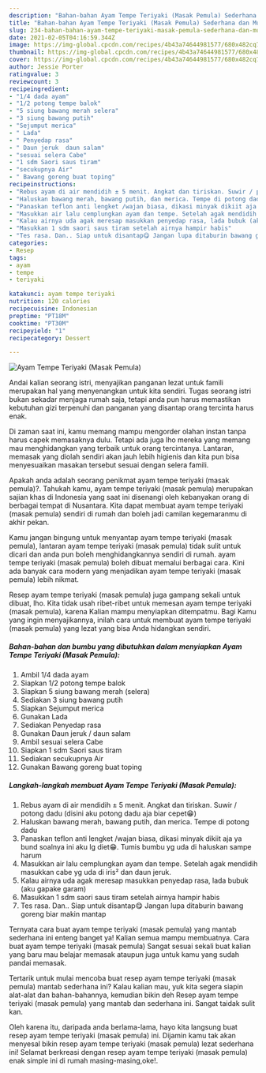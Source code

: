 ```yaml
---
description: "Bahan-bahan Ayam Tempe Teriyaki (Masak Pemula) Sederhana dan Mudah Dibuat"
title: "Bahan-bahan Ayam Tempe Teriyaki (Masak Pemula) Sederhana dan Mudah Dibuat"
slug: 234-bahan-bahan-ayam-tempe-teriyaki-masak-pemula-sederhana-dan-mudah-dibuat
date: 2021-02-05T04:16:59.344Z
image: https://img-global.cpcdn.com/recipes/4b43a74644981577/680x482cq70/ayam-tempe-teriyaki-masak-pemula-foto-resep-utama.jpg
thumbnail: https://img-global.cpcdn.com/recipes/4b43a74644981577/680x482cq70/ayam-tempe-teriyaki-masak-pemula-foto-resep-utama.jpg
cover: https://img-global.cpcdn.com/recipes/4b43a74644981577/680x482cq70/ayam-tempe-teriyaki-masak-pemula-foto-resep-utama.jpg
author: Jessie Porter
ratingvalue: 3
reviewcount: 3
recipeingredient:
- "1/4 dada ayam"
- "1/2 potong tempe balok"
- "5 siung bawang merah selera"
- "3 siung bawang putih"
- "Sejumput merica"
- " Lada"
- " Penyedap rasa"
- " Daun jeruk  daun salam"
- "sesuai selera Cabe"
- "1 sdm Saori saus tiram"
- "secukupnya Air"
- " Bawang goreng buat toping"
recipeinstructions:
- "Rebus ayam di air mendidih ± 5 menit. Angkat dan tiriskan. Suwir / potong dadu (disini aku potong dadu aja biar cepet😁)"
- "Haluskan bawang merah, bawang putih, dan merica. Tempe di potong dadu"
- "Panaskan teflon anti lengket /wajan biasa, dikasi minyak dikiit aja ya bund soalnya ini aku lg diet😁. Tumis bumbu yg uda di haluskan sampe harum"
- "Masukkan air lalu cemplungkan ayam dan tempe. Setelah agak mendidih masukkan cabe yg uda di iris² dan daun jeruk."
- "Kalau airnya uda agak meresap masukkan penyedap rasa, lada bubuk (aku gapake garam)"
- "Masukkan 1 sdm saori saus tiram setelah airnya hampir habis"
- "Tes rasa. Dan.. Siap untuk disantap😋 Jangan lupa ditaburin bawang goreng biar makin mantap"
categories:
- Resep
tags:
- ayam
- tempe
- teriyaki

katakunci: ayam tempe teriyaki 
nutrition: 120 calories
recipecuisine: Indonesian
preptime: "PT18M"
cooktime: "PT30M"
recipeyield: "1"
recipecategory: Dessert

---
```



![Ayam Tempe Teriyaki (Masak Pemula)](https://img-global.cpcdn.com/recipes/4b43a74644981577/680x482cq70/ayam-tempe-teriyaki-masak-pemula-foto-resep-utama.jpg)

Andai kalian seorang istri, menyajikan panganan lezat untuk famili merupakan hal yang menyenangkan untuk kita sendiri. Tugas seorang istri bukan sekadar menjaga rumah saja, tetapi anda pun harus memastikan kebutuhan gizi terpenuhi dan panganan yang disantap orang tercinta harus enak.

Di zaman  saat ini, kamu memang mampu mengorder olahan instan tanpa harus capek memasaknya dulu. Tetapi ada juga lho mereka yang memang mau menghidangkan yang terbaik untuk orang tercintanya. Lantaran, memasak yang diolah sendiri akan jauh lebih higienis dan kita pun bisa menyesuaikan masakan tersebut sesuai dengan selera famili. 



Apakah anda adalah seorang penikmat ayam tempe teriyaki (masak pemula)?. Tahukah kamu, ayam tempe teriyaki (masak pemula) merupakan sajian khas di Indonesia yang saat ini disenangi oleh kebanyakan orang di berbagai tempat di Nusantara. Kita dapat membuat ayam tempe teriyaki (masak pemula) sendiri di rumah dan boleh jadi camilan kegemaranmu di akhir pekan.

Kamu jangan bingung untuk menyantap ayam tempe teriyaki (masak pemula), lantaran ayam tempe teriyaki (masak pemula) tidak sulit untuk dicari dan anda pun boleh menghidangkannya sendiri di rumah. ayam tempe teriyaki (masak pemula) boleh dibuat memalui berbagai cara. Kini ada banyak cara modern yang menjadikan ayam tempe teriyaki (masak pemula) lebih nikmat.

Resep ayam tempe teriyaki (masak pemula) juga gampang sekali untuk dibuat, lho. Kita tidak usah ribet-ribet untuk memesan ayam tempe teriyaki (masak pemula), karena Kalian mampu menyiapkan ditempatmu. Bagi Kamu yang ingin menyajikannya, inilah cara untuk membuat ayam tempe teriyaki (masak pemula) yang lezat yang bisa Anda hidangkan sendiri.

<!--inarticleads1-->

##### Bahan-bahan dan bumbu yang dibutuhkan dalam menyiapkan Ayam Tempe Teriyaki (Masak Pemula):

1. Ambil 1/4 dada ayam
1. Siapkan 1/2 potong tempe balok
1. Siapkan 5 siung bawang merah (selera)
1. Sediakan 3 siung bawang putih
1. Siapkan Sejumput merica
1. Gunakan  Lada
1. Sediakan  Penyedap rasa
1. Gunakan  Daun jeruk / daun salam
1. Ambil sesuai selera Cabe
1. Siapkan 1 sdm Saori saus tiram
1. Sediakan secukupnya Air
1. Gunakan  Bawang goreng buat toping




<!--inarticleads2-->

##### Langkah-langkah membuat Ayam Tempe Teriyaki (Masak Pemula):

1. Rebus ayam di air mendidih ± 5 menit. Angkat dan tiriskan. Suwir / potong dadu (disini aku potong dadu aja biar cepet😁)
1. Haluskan bawang merah, bawang putih, dan merica. Tempe di potong dadu
1. Panaskan teflon anti lengket /wajan biasa, dikasi minyak dikiit aja ya bund soalnya ini aku lg diet😁. Tumis bumbu yg uda di haluskan sampe harum
1. Masukkan air lalu cemplungkan ayam dan tempe. Setelah agak mendidih masukkan cabe yg uda di iris² dan daun jeruk.
1. Kalau airnya uda agak meresap masukkan penyedap rasa, lada bubuk (aku gapake garam)
1. Masukkan 1 sdm saori saus tiram setelah airnya hampir habis
1. Tes rasa. Dan.. Siap untuk disantap😋 Jangan lupa ditaburin bawang goreng biar makin mantap




Ternyata cara buat ayam tempe teriyaki (masak pemula) yang mantab sederhana ini enteng banget ya! Kalian semua mampu membuatnya. Cara buat ayam tempe teriyaki (masak pemula) Sangat sesuai sekali buat kalian yang baru mau belajar memasak ataupun juga untuk kamu yang sudah pandai memasak.

Tertarik untuk mulai mencoba buat resep ayam tempe teriyaki (masak pemula) mantab sederhana ini? Kalau kalian mau, yuk kita segera siapin alat-alat dan bahan-bahannya, kemudian bikin deh Resep ayam tempe teriyaki (masak pemula) yang mantab dan sederhana ini. Sangat taidak sulit kan. 

Oleh karena itu, daripada anda berlama-lama, hayo kita langsung buat resep ayam tempe teriyaki (masak pemula) ini. Dijamin kamu tak akan menyesal bikin resep ayam tempe teriyaki (masak pemula) lezat sederhana ini! Selamat berkreasi dengan resep ayam tempe teriyaki (masak pemula) enak simple ini di rumah masing-masing,oke!.

